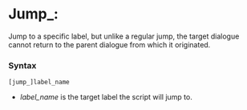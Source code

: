 # Jump_:

Jump to a specific label, but unlike a regular jump, the target dialogue cannot return to the parent dialogue from which it originated.

### Syntax

```
[jump_]label_name
```

- *label_name* is the target label the script will jump to.

